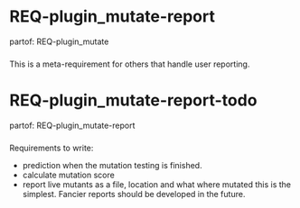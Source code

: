 # REQ-plugin_mutate-report
partof: REQ-plugin_mutate
###

This is a meta-requirement for others that handle user reporting.

# REQ-plugin_mutate-report-todo
partof: REQ-plugin_mutate-report
###

Requirements to write:
 * prediction when the mutation testing is finished.
 * calculate mutation score
 * report live mutants as a file, location and what where mutated
    this is the simplest. Fancier reports should be developed in the future.
